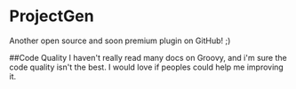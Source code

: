 # ProjectGen
Another open source and soon premium plugin on GitHub! ;)

##Code Quality
I haven't really read many docs on Groovy, and i'm sure the code quality isn't the best.
I would love if peoples could help me improving it.